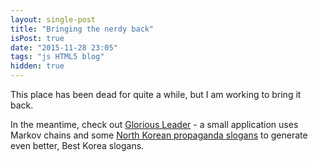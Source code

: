 ```yaml
---
layout: single-post
title: "Bringing the nerdy back"
isPost: true
date: "2015-11-28 23:05"
tags: "js HTML5 blog"
hidden: true
---
```


This place has been dead for quite a while, but I am working to bring it back.

In the meantime, check out [Glorious Leader](http://glorious-leader.herokuapp.com/) -
a small application uses Markov chains and some
[North Korean propaganda slogans](http://www.telegraph.co.uk/news/worldnews/asia/northkorea/11408672/North-Korea-releases-barrage-of-propaganda-slogans.html)
to generate even better, Best Korea slogans.
